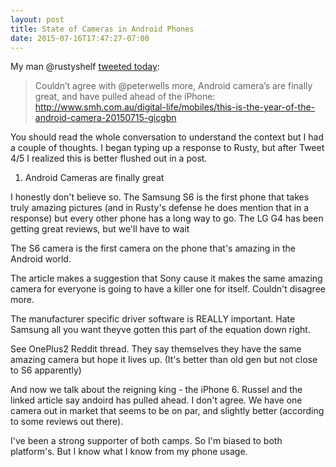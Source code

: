 ```yaml
---
layout: post
title: State of Cameras in Android Phones
date: 2015-07-16T17:47:27-07:00
---
```


My man @rustyshelf [tweeted today](https://twitter.com/rustyshelf/status/621138295758532608?s=09):

> Couldn’t agree with @peterwells more, Android camera’s are finally great, and have pulled ahead of the iPhone: http://www.smh.com.au/digital-life/mobiles/this-is-the-year-of-the-android-camera-20150715-gicgbn

You should read the whole conversation to understand the context but I had a couple of thoughts. I began typing up a response to Rusty, but after Tweet 4/5 I realized this is better flushed out in a post.

1. Android Cameras are finally great

I honestly don't believe so. The Samsung S6 is the first phone that takes truly amazing pictures (and in Rusty's defense he does mention that in a response) but every other phone has a long way to go. The LG G4 has been getting great reviews, but we'll have to wait 


The S6 camera is the first camera on the phone that's amazing in the Android world.

The article makes a suggestion that Sony cause it makes the same amazing camera for everyone is going to have a killer one for itself. Couldn't disagree more.

The manufacturer specific driver software is REALLY important. Hate Samsung all you want theyve gotten this part of the equation down right.

See OnePlus2 Reddit thread. They say themselves they have the same amazing camera but hope it lives up. (It's better than old gen but not close to S6 apparently)

And now we talk about the reigning king - the iPhone 6. Russel and the linked article say andoird has pulled ahead. I don't agree. We have one camera out in market that seems to be on par, and slightly better (according to some reviews out there).

I've been a strong supporter of both camps. So I'm biased to both platform's. But I know what I know from my phone usage.
